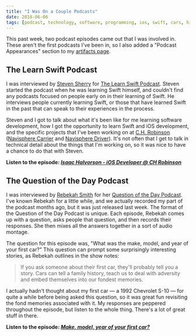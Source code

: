 ```yaml
---
title: "I Was On a Couple Podcasts"
date: 2018-06-06
tags: [podcast, technology, software, programming, ios, swift, cars, history]
---
```


This past week, two podcast episodes came out that I was involved in. These aren't the first podcasts I've been in, so I also added a "Podcast Appearances" section to my [artifacts page](/artifacts.html).

## The Learn Swift Podcast

I was interviewed by [Steven Sherry](https://twitter.com/steven_0351) for [The Learn Swift Podcast](https://learnswift.fireside.fm "The Learn Swift Podcast"). Steven started the podcast when he was learning Swift himself, and couldn't find any podcasts focused on people early on in their learning of Swift. He interviews people currently learning Swift, or those that have learned Swift in the past that can speak to their experiences in the process.

Steven and I got to talk about what it's been like for me learning software development, how I got the opportunity to learn Swift and iOS development, and the specific projects that I've been working on at [C.H. Robinson](https://www.chrobinson.com) ([Navisphere Carrier](https://itunes.apple.com/us/app/navisphere-carrier/id1089613477?mt=8) and [Navisphere Driver](https://itunes.apple.com/us/app/navisphere-driver/id1247478172?mt=8)). It's not often that I get to talk in technical detail about the things that I'm working on, so it was nice to have a chance to do that with Steven.

**Listen to the episode: [<cite>Isaac Halvorson - iOS Developer @ CH Robinson</cite>](https://learnswift.fireside.fm/26)**

## The Question of the Day Podcast

I was interviewed by [Rebekah Smith](http://twopeopleandacat.com) for her [Question of the Day Podcast](http://questionpodcast.com). I've known Rebekah for a little while, and we actually recorded my part of the podcast months ago, but it was just released last week. The format of the Question of the Day Podcast is unique. Each episode, Rebekah comes up with a question, asks people that question, and then records their responses. She then mixes all the answers together in a sort of audio montage.

The question for this episode was, "What was the make, model, and year of your first car?" This question can prompt some surprisingly interesting stories, as Rebekah outlines in the show notes:

> If you ask someone about their first car, they'll probably tell you a story. Cars can tell a family history, teach us to deal with adversity and embed themselves into our fondest memories.

I actually hadn't thought about my first car — a 1992 Chevrolet S-10 — for quite a while before being asked this question, so it was great fun revisiting the fond memories associated with it. My responses are peppered throughout the episode, but listen to the whole thing. There's a lot of great stuff in there.

**Listen to the episode: [<cite>Make, model, year of your first car?</cite>](http://questionpodcast.com/make-model-year-first-car/)**
